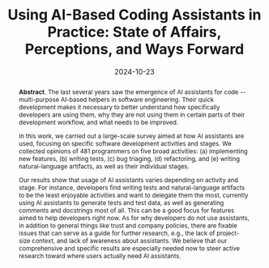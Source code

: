 ---
title: "Using AI-Based Coding Assistants in Practice: State of Affairs, Perceptions, and Ways Forward"
authors: '<i>Agnia Sergeyuk, Yaroslav Golubev, Timofey Bryksin, and Iftekhar Ahmed</i>'
status: "accepted"
collection: publications
permalink: /publications/2024-10-23-ai-assistants-in-sdlc
date: 2024-10-23
venue: "<b>Information and Software Technology</b>"
pdf: 'https://arxiv.org/abs/2406.07765'
data: 'https://zenodo.org/records/10854383'
counter_id: 'J4'
level: 'Q1'
abstract: "<p><b>Abstract</b>. The last several years saw the emergence of AI assistants for code -- multi-purpose AI-based helpers in software engineering. Their quick development makes it necessary to better understand how specifically developers are using them, why they are not using them in certain parts of their development workflow, and what needs to be improved.</p><p>In this work, we carried out a large-scale survey aimed at how AI assistants are used, focusing on specific software development activities and stages. We collected opinions of 481 programmers on five broad activities: (a) implementing new features, (b) writing tests, (c) bug triaging, (d) refactoring, and (e) writing natural-language artifacts, as well as their individual stages.</p><p>Our results show that usage of AI assistants varies depending on activity and stage. For instance, developers find writing tests and natural-language artifacts to be the least enjoyable activities and want to delegate them the most, currently using AI assistants to generate tests and test data, as well as generating comments and docstrings most of all. This can be a good focus for features aimed to help developers right now. As for why developers do not use assistants, in addition to general things like trust and company policies, there are fixable issues that can serve as a guide for further research, e.g., the lack of project-size context, and lack of awareness about assistants. We believe that our comprehensive and specific results are especially needed now to steer active research toward where users actually need AI assistants.</p>"
---